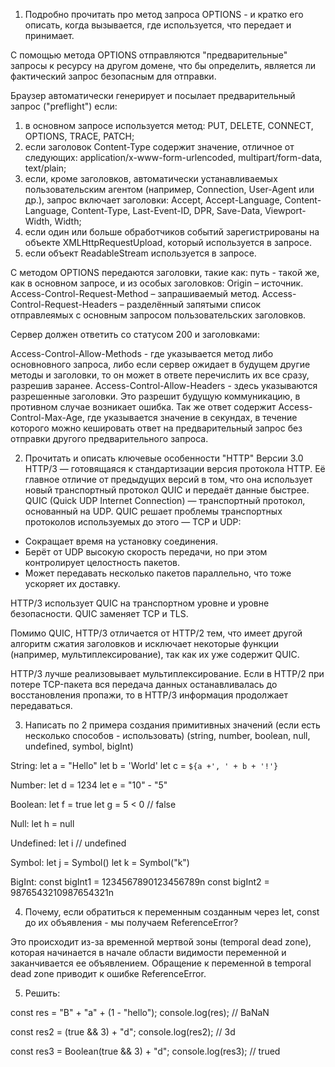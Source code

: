 1) Подробно прочитать про метод запроса OPTIONS - и кратко его описать, когда вызывается, где используется, что передает и принимает.

С помощью метода OPTIONS отправляются "предварительные" запросы к ресурсу на другом домене, что бы определить, является ли фактический запрос безопасным для отправки.

Браузер автоматически генерирует и посылает предварительный запрос ("preflight") если:
1. в основном запросе используется метод: 
PUT, DELETE, CONNECT, OPTIONS, TRACE, PATCH;
2.  если заголовок Content-Type содержит значение, отличное от следующих: application/x-www-form-urlencoded, multipart/form-data, 
text/plain;
3. если, кроме заголовков, автоматически устанавливаемых пользовательским агентом (например, Connection, User-Agent или др.), запрос включает заголовки: Accept, Accept-Language, Content-Language, Content-Type, Last-Event-ID, DPR, Save-Data, 
Viewport-Width, Width;
4.  если один или больше обработчиков событий зарегистрированы на объекте XMLHttpRequestUpload, который используется в запросе.
5. если объект ReadableStream используется в запросе.

С методом OPTIONS передаются заголовки, такие как: путь - такой же, как в основном запросе, и из особых заголовков:
Origin – источник.
Access-Control-Request-Method – запрашиваемый метод.
Access-Control-Request-Headers – разделённый запятыми список отправлеямых с основным запросом пользовательских заголовков.

Сервер должен ответить со статусом 200 и заголовками:

Access-Control-Allow-Methods - где указывается метод либо основновного запроса, либо если сервер ожидает в будущем другие методы и заголовки, то он может в ответе перечислить их все сразу, разрешив заранее. 
Access-Control-Allow-Headers - здесь указываются разрешенные заголовки.
Это разрешит будущую коммуникацию, в противном случае возникает ошибка.
Так же ответ содержит Access-Control-Max-Age, где указывается значение в секундах, в течение которого можно кешировать ответ на предварительный запрос без отправки другого предварительного запроса.

2) Прочитать и описать ключевые особенности "HTTP" Версии 3.0
HTTP/3 — готовящаяся к стандартизации версия протокола HTTP. Её главное отличие от предыдущих версий в том, что она использует новый транспортный протокол QUIC и передаёт данные быстрее.  
QUIC (Quick UDP Internet Connection) — транспортный протокол, основанный на UDP.
QUIC решает проблемы транспортных протоколов используемых до этого — TCP и UDP:
- Сокращает время на установку соединения.
- Берёт от UDP высокую скорость передачи, но при этом контролирует целостность пакетов.
- Может передавать несколько пакетов параллельно, что тоже ускоряет их доставку.

HTTP/3 использует QUIC на транспортном уровне и уровне безопасности. QUIC заменяет TCP и TLS.

Помимо QUIC, HTTP/3 отличается от HTTP/2 тем, что имеет другой алгоритм сжатия заголовков и исключает некоторые функции (например, мультиплексирование), так как их уже содержит QUIC.

HTTP/3 лучше реализовывает мультиплексирование. Если в HTTP/2 при потере TCP-пакета вся передача данных останавливалась до восстановления пропажи, то в HTTP/3 информация продолжает передаваться.

3) Написать по 2 примера создания примитивных значений (если есть несколько способов - использовать) (string, number, boolean, null, undefined, symbol, bigInt)

String:
let a = "Hello"
let b = 'World'
let c = `${a +', ' + b + '!'}`

Number:
let d = 1234
let e = "10" - "5"

Boolean:
let f = true
let g = 5 < 0 // false

Null:
let h = null

Undefined:
let i // undefined

Symbol:
let j = Symbol()
let k = Symbol("k")

BigInt:
const bigInt1 = 1234567890123456789n
const bigInt2 = 9876543210987654321n

4) Почему, если обратиться к переменным созданным через let, const до их объявления - мы получаем ReferenceError? 

Это происходит из-за временной мертвой зоны (temporal dead zone), которая начинается в начале области видимости переменной и заканчивается ее объявлением. Обращение к переменной в temporal dead zone приводит к ошибке ReferenceError.

5) Решить: 

const res = "B" + "a" + (1 - "hello");
console.log(res); // BaNaN

const res2 = (true && 3) + "d";
console.log(res2); // 3d

const res3 = Boolean(true && 3) + "d";
console.log(res3); // trued
